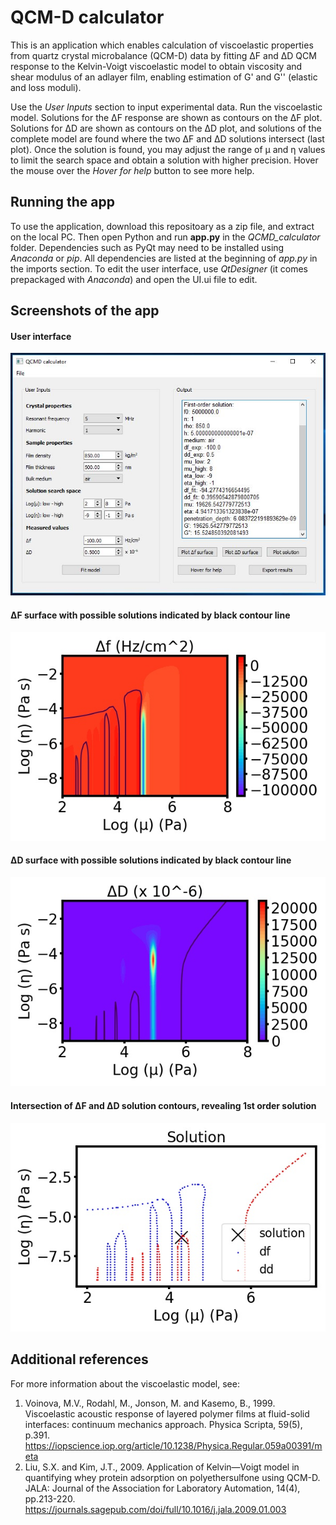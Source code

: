 # QCM-D calculator

This is an application which enables calculation of
viscoelastic properties from quartz crystal microbalance (QCM-D) data by
fitting ΔF and ΔD QCM response to the Kelvin-Voigt viscoelastic model to obtain viscosity and shear modulus of
an adlayer film, enabling estimation of G' and G'' (elastic and loss moduli).

Use the *User Inputs* section to input experimental data. Run the
viscoelastic model. Solutions for the ΔF response are shown as contours on the ΔF plot.
Solutions for ΔD are shown as contours on the ΔD plot, and solutions of the complete model
are found where the two ΔF and ΔD solutions intersect (last plot). Once the solution is found, you may adjust
the range of μ and η values to limit the search space and obtain a solution with higher precision. Hover the mouse over the *Hover for help* button to see more help.


## Running the app

To use the application, download this repositoary as a zip file, and extract on the local PC. Then open Python and run **app.py** in the *QCMD_calculator* folder. Dependencies such as PyQt may need to be installed using *Anaconda* or *pip*. All dependencies are listed at the beginning of *app.py* in the imports section. To edit the user interface, use *QtDesigner* (it comes prepackaged with *Anaconda*) and open the UI.ui file to edit.

## Screenshots of the app

#### User interface
![](UI.JPG)

#### ΔF surface with possible solutions indicated by black contour line
![](df_surface.JPG)

#### ΔD surface with possible solutions indicated by black contour line
![](dD_surface.JPG)

#### Intersection of ΔF and ΔD solution contours, revealing 1st order solution
![](Solution.JPG)


## Additional references

For more information about the viscoelastic model, see:


1. Voinova, M.V., Rodahl, M., Jonson, M. and Kasemo, B., 1999. Viscoelastic
acoustic response of layered polymer films at fluid-solid interfaces:
continuum mechanics approach. Physica Scripta, 59(5), p.391.
https://iopscience.iop.org/article/10.1238/Physica.Regular.059a00391/meta
2. Liu, S.X. and Kim, J.T., 2009. Application of Kelvin—Voigt model in
quantifying whey protein adsorption on polyethersulfone using QCM-D.
JALA: Journal of the Association for Laboratory Automation, 14(4),
pp.213-220.
https://journals.sagepub.com/doi/full/10.1016/j.jala.2009.01.003
